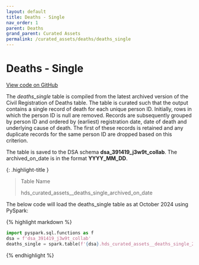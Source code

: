 ```yaml
---
layout: default
title: Deaths - Single
nav_order: 1
parent: Deaths
grand_parent: Curated Assets
permalink: /curated_assets/deaths/deaths_single
---
```


# Deaths - Single 

<a href="https://github.com/BHFDSC/hds_curated_assets/blob/main/D09-deaths.py" class="btn btn-primary fs-5 mb-4 mb-md-0 mr-2" target="_blank">View code on GitHub</a>

The *deaths_single* table is compiled from the latest archived version of the Civil Registration of Deaths table. The table is curated such that the output contains a single record of death for each unique person ID. Initially, rows in which the person ID is null are removed. Records are subsequently grouped by person ID and ordered by (earliest) registration date, date of death and underlying cause of death. The first of these records is retained and any duplicate records for the same person ID are dropped based on this criterion.

The table is saved to the DSA schema **dsa_391419_j3w9t_collab**. The archived_on_date is in the format **YYYY_MM_DD**.

{: .highlight-title }
> Table Name
>
> >
> hds_curated_assets__deaths_single_archived_on_date

The below code will load the deaths_single table as at October 2024 using PySpark:

{% highlight markdown %}
```python
import pyspark.sql.functions as f
dsa = f'dsa_391419_j3w9t_collab'
deaths_single = spark.table(f'{dsa}.hds_curated_assets__deaths_single_2024_10_01')
```
{% endhighlight %}
